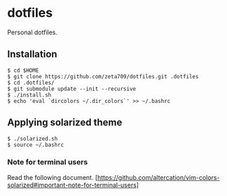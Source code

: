 dotfiles
========

Personal dotfiles.

Installation
------------

```
$ cd $HOME
$ git clone https://github.com/zeta709/dotfiles.git .dotfiles
$ cd .dotfiles/
$ git submodule update --init --recursive
$ ./install.sh
$ echo 'eval `dircolors ~/.dir_colors`' >> ~/.bashrc
```

Applying solarized theme
------------------------

```
$ ./solarized.sh
$ source ~/.bashrc
```

### Note for terminal users

Read the following document.
[https://github.com/altercation/vim-colors-solarized#important-note-for-terminal-users]
